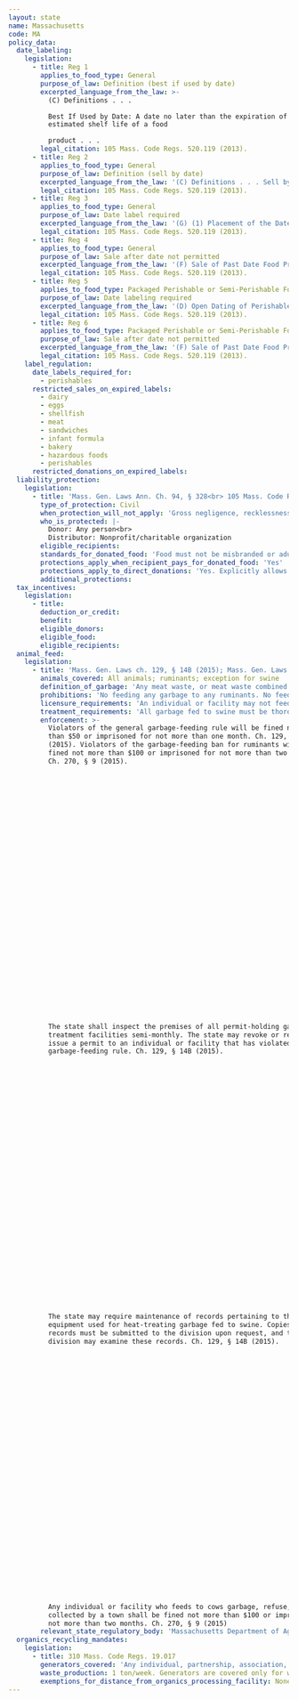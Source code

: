 ```yaml
---
layout: state
name: Massachusetts
code: MA
policy_data:
  date_labeling:
    legislation:
      - title: Reg 1
        applies_to_food_type: General
        purpose_of_law: Definition (best if used by date)
        excerpted_language_from_the_law: >-
          (C) Definitions . . .

          Best If Used by Date: A date no later than the expiration of the
          estimated shelf life of a food

          product . . .
        legal_citation: 105 Mass. Code Regs. 520.119 (2013).
      - title: Reg 2
        applies_to_food_type: General
        purpose_of_law: Definition (sell by date)
        excerpted_language_from_the_law: '(C) Definitions . . . Sell by Date: A recommended last date of retail sale of a food product which provides for a reasonable subsequent period of home shelf life.'
        legal_citation: 105 Mass. Code Regs. 520.119 (2013).
      - title: Reg 3
        applies_to_food_type: General
        purpose_of_law: Date label required
        excerpted_language_from_the_law: '(G) (1) Placement of the Date. A date shall be displayed with the term “sell by” or “best if used by” in reasonable proximity to the designated date. (2) Such a date shall consist of the common abbreviation for the calendar month and numerals for the day and year, e.g., Feb. 10, 1980; or numerals for the month, day and year, e.g., 2/10/80, except that: (a) Perishable food products need not have the year identification included in the date, and frozen and long shelf life foods need not have the day identification included in the date. (b) Fresh bakery products may be dated with only the day designation, e.g., Monday, or an abbreviation thereof, e.g., Mon. (3) A date shall be accompanied by disclosure of recommended product storage conditions, if such conditions significantly affect the validity of such a date. (4) A date and any recommended storage conditions shall be printed, stamped, embossed, perforated, or otherwise shown on the retail package, a label on such package, or a tag attached to such package in a manner that is easily readable and separate from other information, graphics, or lettering so as to be clearly visible to a prospective purchaser. (5) If a date and recommended storage conditions do not appear on the principal display panel, the information panel, or on another conspicuous portion of the individual retail package, a statement must appear on the principal display or information panel indicating where such information can be found elsewhere on the package. (6) An individual prepackaged food product which is not labeled in accordance with the provisions of 105 CMR 520.119 shall be deemed “mis-branded” pursuant to M.G.L. c. 94, § 187.'
        legal_citation: 105 Mass. Code Regs. 520.119 (2013).
      - title: Reg 4
        applies_to_food_type: General
        purpose_of_law: Sale after date not permitted
        excerpted_language_from_the_law: '(F) Sale of Past Date Food Products. No person shall offer for sale in the Commonwealth any food product after the expiration of a “sell by date” or a “best if used by date” unless: (1) It is wholesome and its sensory physical qualities have not significantly diminished; and, (2) It is segregated from food products which are not “past date”; and, (3) It is clearly and conspicuously marked either on the package or through the use of shelf markers or placecards, as being offered for sale after the recommended last date of sale or best use. (K) (1) Exemptions 105 CMR 520.101 through 520.205 do not apply to: (a) Fresh meat, fresh poultry, fresh fish, fresh fruits, and fresh vegetables offered for sale unpackaged or in a container permitting sensory examination. (b) Salt and crystallized refined sugar. (c) Food products shipped in bulk form for use solely in the manufacture of other foods and not for distribution to the consumer in such bulk form or container. (d) Individually packaged food products which are prepackaged as components of a larger food item, if the larger food item is identified with a date no later than the corresponding date for any such components. (e) Food products prepackaged for retail sale with a net weight of less than 1½ ounces. (f) Food products manufactured for sale outside the Commonwealth, processed for sale outside the Commonwealth, or stored for sale outside the Commonwealth.'
        legal_citation: 105 Mass. Code Regs. 520.119 (2013).
      - title: Reg 5
        applies_to_food_type: Packaged Perishable or Semi-Perishable Foods
        purpose_of_law: Date labeling required
        excerpted_language_from_the_law: '(D) Open Dating of Perishable and Semi Perishable Food Products No person shall sell, offer for sale, or have in his possession with intent to sell, prepackaged perishable or semi-perishable food products unless they are identified with a “sell-by-date” or a “best if used by date” determined by the manufacturer, processor, packer, repacker, retailer, or other person who had packaged such food products and displayed in the form specified in 105 CMR 520.119'
        legal_citation: 105 Mass. Code Regs. 520.119 (2013).
      - title: Reg 6
        applies_to_food_type: Packaged Perishable or Semi-Perishable Foods
        purpose_of_law: Sale after date not permitted
        excerpted_language_from_the_law: '(F) Sale of Past Date Food Products. No person shall offer for sale in the Commonwealth any food product after the expiration of a “sell by date” or a “best if used by date” unless: (1) It is wholesome and its sensory physical qualities have not significantly diminished; and, (2) It is segregated from food products which are not “past date”; and, (3) It is clearly and conspicuously marked either on the package or through the use of shelf markers or placecards, as being offered for sale after the recommended last date of sale or best use. (K1) (1) Exemptions 105 CMR 520.101 through 520.205 do not apply to: (a) Fresh meat, fresh poultry, fresh fish, fresh fruits, and fresh vegetables offered for sale unpackaged or in a container permitting sensory examination. (b) Salt and crystallized refined sugar. (c) Food products shipped in bulk form for use solely in the manufacture of other foods and not for distribution to the consumer in such bulk form or container. (d) Individually packaged food products which are prepackaged as components of a larger food item, if the larger food item is identified with a date no later than the corresponding date for any such components. (e) Food products prepackaged for retail sale with a net weight of less than 1½ ounces. (f) Food products manufactured for sale outside the Commonwealth, processed for sale outside the Commonwealth, or stored for sale outside the Commonwealth.'
        legal_citation: 105 Mass. Code Regs. 520.119 (2013).
    label_regulation:
      date_labels_required_for:
        - perishables
      restricted_sales_on_expired_labels:
        - dairy
        - eggs
        - shellfish
        - meat
        - sandwiches
        - infant formula
        - bakery
        - hazardous foods
        - perishables
      restricted_donations_on_expired_labels:
  liability_protection:
    legislation:
      - title: 'Mass. Gen. Laws Ann. Ch. 94, § 328<br> 105 Mass. Code Regs. 520.119'
        type_of_protection: Civil
        when_protection_will_not_apply: 'Gross negligence, recklessness, or intentional misconduct'
        who_is_protected: |-
          Donor: Any person<br>
          Distributor: Nonprofit/charitable organization
        eligible_recipients:
        standards_for_donated_food: 'Food must not be misbranded or adulterated, and must have been manufactured, processed, and prepared in compliance with department of health regulations.'
        protections_apply_when_recipient_pays_for_donated_food: 'Yes'
        protections_apply_to_direct_donations: 'Yes. Explicitly allows donation of past-date food, as long as the food is wholesome, separated from foods that are not past-date, and clearly labeled as past-date'
        additional_protections:
  tax_incentives:
    legislation:
      - title:
        deduction_or_credit:
        benefit:
        eligible_donors:
        eligible_food:
        eligible_recipients:
  animal_feed:
    legislation:
      - title: 'Mass. Gen. Laws ch. 129, § 14B (2015); Mass. Gen. Laws ch. 270, § 9 (2015)'
        animals_covered: All animals; ruminants; exception for swine
        definition_of_garbage: 'Any meat waste, or meat waste combined with any other food waste, resulting from handling, preparation, cooking and consumption of foods, including animal carcasses or parts thereof. Ch. 129, § 14B (2015).'
        prohibitions: 'No feeding any garbage to any ruminants. No feeding any garbage collected from a large town to any animal, besides swine, which may be fed treated garbage. Individuals may feed untreated household garbage to swine. Ch. 270, § 9; Ch. 129, § 14B (2015).'
        licensure_requirements: 'An individual or facility may not feed garbage to swine without procuring a permit from the state. Permits must be renewed on the first day of January each year. Ch. 129, § 14B (2015).'
        treatment_requirements: 'All garbage fed to swine must be thoroughly heated to at least 212 degrees Fahrenheit for at least 30 minutes or be treated in some other manner that has been approved by the director of the division of animal health. Ch. 129, § 14B (2015).'
        enforcement: >-
          Violators of the general garbage-feeding rule will be fined not more
          than $50 or imprisoned for not more than one month. Ch. 129, § 14B
          (2015). Violators of the garbage-feeding ban for ruminants will be
          fined not more than $100 or imprisoned for not more than two months.
          Ch. 270, § 9 (2015).

































          The state shall inspect the premises of all permit-holding garbage
          treatment facilities semi-monthly. The state may revoke or refuse to
          issue a permit to an individual or facility that has violated the
          garbage-feeding rule. Ch. 129, § 14B (2015).

































          The state may require maintenance of records pertaining to the
          equipment used for heat-treating garbage fed to swine. Copies of these
          records must be submitted to the division upon request, and the
          division may examine these records. Ch. 129, § 14B (2015).

































          Any individual or facility who feeds to cows garbage, refuse, or offal
          collected by a town shall be fined not more than $100 or imprisoned for
          not more than two months. Ch. 270, § 9 (2015)
        relevant_state_regulatory_body: 'Massachusetts Department of Agriculture, Division of Animal Health (Ch. 129, § 14B (2015)), <a href="http://www.mass.gov/eea/agencies/agr/animal-health/" target="_blank">http://www.mass.gov/eea/agencies/agr/animal-health/</a>.'
  organics_recycling_mandates:
    legislation:
      - title: 310 Mass. Code Regs. 19.017
        generators_covered: 'Any individual, partnership, association, firm, company, corporation, department, agency, group, public body (including a city, town, district, county, authority, state, federal, or other governmental unit).'
        waste_production: 1 ton/week. Generators are covered only for weeks during which they meet the threshold.
        exemptions_for_distance_from_organics_processing_facility: None
---
```

